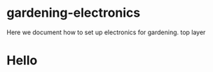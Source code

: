 # gardening-electronics
Here we document how to set up electronics for gardening.
top layer

# Hello